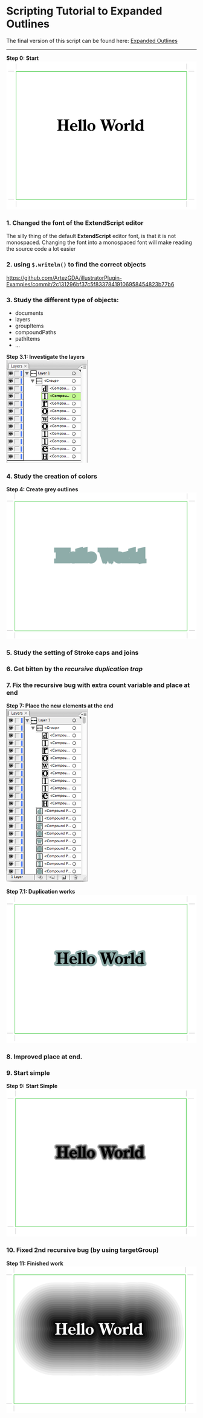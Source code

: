 # Scripting Tutorial to Expanded Outlines

The final version of this script can be found here: [Expanded Outlines](https://github.com/ArtezGDA/illustratorPlugin-Examples/tree/master/expandedOutlines)

----

**Step 0: Start**  
![Step 0](screenshots/step0_start.png)

### 1. Changed the font of the ExtendScript editor

The silly thing of the default **ExtendScript** editor font, is that it is not monospaced. Changing the font into a monospaced font will make reading the source code a lot easier

### 2. using `$.writeln()` to find the correct objects

https://github.com/ArtezGDA/illustratorPlugin-Examples/commit/2c131296bf37c5f83378419106958454823b77b6

### 3. Study the different type of objects:

- documents
- layers
- groupItems
- compoundPaths
- pathItems
- ...

**Step 3.1: Investigate the layers**  
![Step 3.1](screenshots/step0_illustrator_layers.png)
    
### 4. Study the creation of colors

**Step 4: Create grey outlines**  
![Step 4](screenshots/step1_grey_outlines.png)

### 5. Study the setting of Stroke caps and joins

### 6. Get bitten by the ***recursive duplication trap***

### 7. Fix the recursive bug with extra count variable and place at end

**Step 7: Place the new elements at the end**  
![Step 7](screenshots/step2_placing_at_the_end.png)

**Step 7.1: Duplication works**  
![Step 7.1](screenshots/step2_duplicate_works.png)

### 8. Improved place at end.

### 9. Start simple

**Step 9: Start Simple**  
![Step 9](screenshots/step3_start_simple.png)

### 10. Fixed 2nd recursive bug (by using targetGroup)

**Step 11: Finished work**  
![Finished work](screenshots/step4_finished.png)






